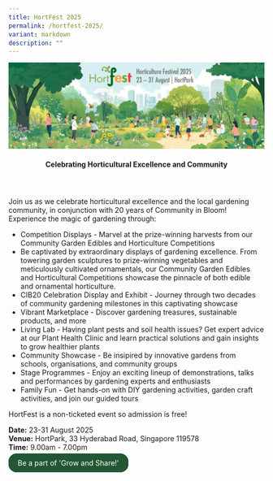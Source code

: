```yaml
---
title: HortFest 2025
permalink: /hortfest-2025/
variant: markdown
description: ""
---
```

<style>
	.wrapper {
		display: grid;
		grid-template-columns: repeat(auto-fit, minmax(250px, 1fr));
		grid-template-rows: auto-fit;
		column-gap: 10px;
		row-gap: 10px;
	}

	.box {
		border: solid 1px #215732 ;
		border-radius: 5px;
		padding: 5px 10px 15px 10px;
	}
		
		  .button-primary {
    background-color: #215732;
    border: 2px solid #215732;
    padding: 0.5rem 1rem;
  	border-radius: 1rem;
    color: white !important;
	  text-decoration: none !important;
  }
</style>
<img src="/images/HortFest%20images/HortFest_eBanner_2025_03_09_Opt_01.jpg">
<br>
<header>
<h4>Celebrating Horticultural Excellence and Community</h4>
</header>

<section>
	<p>Join us as we celebrate horticultural excellence and the local gardening community, in conjunction with 20 years of Community in Bloom! Experience the magic  of gardening through: </p>
	<p></p><ul>
		<li>Competition Displays - Marvel at the prize-winning harvests from our Community Garden Edibles and Horticulture Competitions</li>
		<li>Be captivated by extraordinary displays of gardening excellence. From towering garden sculptures to prize-winning vegetables and meticulously cultivated ornamentals, our Community Garden Edibles and Horticultural Competitions showcase the pinnacle of both edible and ornamental horticulture.</li>
			<li>CIB20 Celebration Display and Exhibit - Journey through two decades of community gardening milestones in this captivating showcase</li>
			<li>Vibrant Marketplace - Discover gardening treasures, sustainable products, and more</li>
			<li>Living Lab - Having plant pests and soil health issues? Get expert advice at our Plant Health Clinic and learn practical solutions and gain insights to grow healthier plants</li>
			<li>Community Showcase - Be insipired by innovative gardens from schools, organisations, and community groups</li>
			<li>Stage Programmes - Enjoy an exciting lineup of demonstrations, talks and performances by gardening experts and enthusiasts</li>
			<li>Family Fun - Get hands-on with DIY gardening activities, garden craft activities, and join our guided tours</li>
	</ul><p></p>
	<p>HortFest is a non-ticketed event so admission is free!</p> 
	<b>Date:</b> 23-31 August 2025<br>
	<b>Venue:</b> HortPark, 33 Hyderabad Road, Singapore 119578<br> 
	<b>Time:</b> 9.00am - 7.00pm
	
<a class="button-primary" href="/new-to-gardening/resource-suggester/">Be a part of 'Grow and Share!'</a><p></p></section>